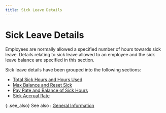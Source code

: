 ```yaml
---
title: Sick Leave Details
---
```


# Sick Leave Details


Employees are normally allowed a specified number of hours towards sick leave. Details relating to sick leave allowed to an employee and the sick leave balance are specified in this section.


Sick leave details have been grouped into the following sections:

- [Total Sick Hours and Hours Used]({{site.prl_baseurl}}/misc/total_sick_hours_and_hours_used.html)
- [Max Balance and Reset Sick]({{site.prl_baseurl}}/misc/max_balance_and_reset_sick.html)
- [Pay Rate and Balance of Sick Hours]({{site.prl_baseurl}}/misc/pay_rate_and_balance_of_sick_hours.html)
- [Sick Accrual Rate]({{site.prl_baseurl}}/misc/sick_accrual_rate.html)



{:.see_also}
See also
: [General Information]({{site.prl_baseurl}}/setup/employees/general_information.html)
